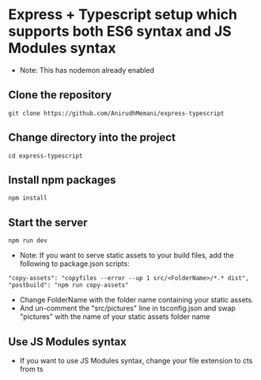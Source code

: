 # Express + Typescript setup which supports both ES6 syntax and JS Modules syntax

-   Note: This has nodemon already enabled

## Clone the repository

```
git clone https://github.com/AnirudhMemani/express-typescript
```

## Change directory into the project

```
cd express-typescript
```

## Install npm packages

```
npm install
```

## Start the server

```
npm run dev
```

-   Note: If you want to serve static assets to your build files, add the following to package.json scripts:

```
"copy-assets": "copyfiles --error --up 1 src/<FolderName>/*.* dist",
"postbuild": "npm run copy-assets"
```

-   Change FolderName with the folder name containing your static assets.
-   And un-comment the "src/pictures" line in tsconfig.json and swap "pictures" with the name of your static assets folder name

## Use JS Modules syntax

-   If you want to use JS Modules syntax, change your file extension to cts from ts
